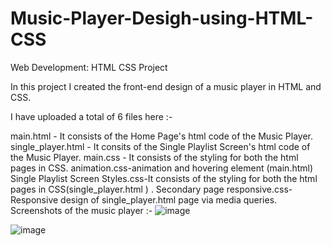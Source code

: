 # Music-Player-Desigh-using-HTML-CSS
Web Development: HTML CSS Project

In this project I created the front-end design of a music player in HTML and CSS.

I have uploaded a total of 6 files here :-

main.html - It consists of the Home Page's html code of the Music Player.
single_player.html - It consits of the Single Playlist Screen's html code of the Music Player.
main.css - It consists of the styling for both the html pages in CSS.
animation.css-animation and hovering element (main.html)
Single Playlist Screen Styles.css-It consists of the styling for both the html pages in CSS(single_player.html ) .
Secondary page responsive.css-Responsive design of single_player.html page via media queries.
Screenshots of the music player :-
![image](https://user-images.githubusercontent.com/24652095/212533635-fb32d157-d30b-4100-a6c2-d923a2ee2853.png)

![image](https://user-images.githubusercontent.com/24652095/212533701-6ce77199-71c2-4506-ae3e-2fcae1183591.png)


